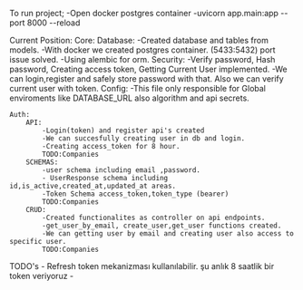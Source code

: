 To run project;
    -Open docker postgres container
    -uvicorn app.main:app --port 8000 --reload

Current Position:
    Core:
        Database:
            -Created database and tables from models.
            -With docker we created postgres container. (5433:5432) port issue solved.
            -Using alembic for orm.
        Security:
            -Verify password, Hash password, Creating access token, Getting Current User implemented.
            -We can login,register and safely store password with that. Also we can verify current user with token.
        Config:
            -This file only responsible for Global enviroments like DATABASE_URL also algorithm and api secrets.
            
    Auth:
        API:
            -Login(token) and register api's created
            -We can succesfully creating user in db and login.
            -Creating access_token for 8 hour.
            TODO:Companies
        SCHEMAS:
            -user schema including email ,password.
            - UserResponse schema including id,is_active,created_at,updated_at areas.
            -Token Schema access_token,token_type (bearer)
            TODO:Companies
        CRUD:
            -Created functionalites as controller on api endpoints.
            -get_user_by_email, create_user,get_user functions created.
            -We can getting user by email and creating user also access to specific user.
            TODO:Companies

TODO's
    - Refresh token mekanizması kullanılabilir. şu anlık 8 saatlik bir token veriyoruz
    -
    